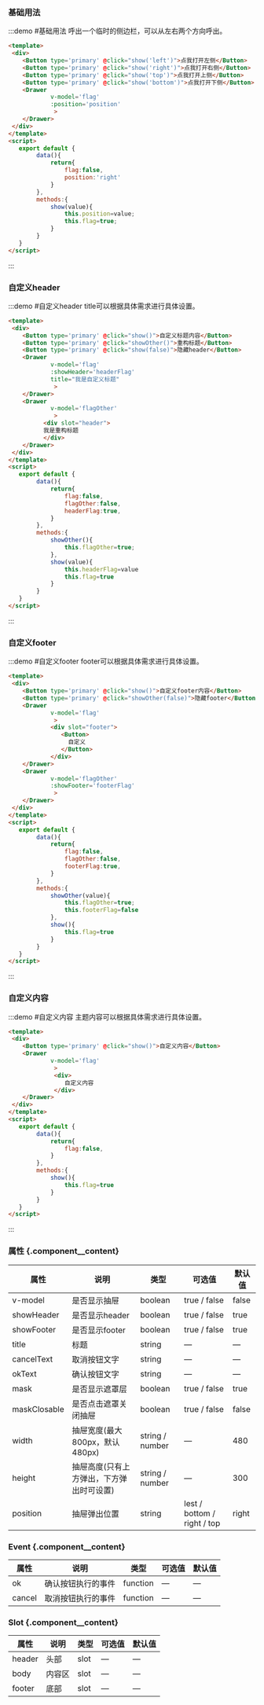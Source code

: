 ### 基础用法
:::demo #基础用法 呼出一个临时的侧边栏，可以从左右两个方向呼出。

```html
<template>
 <div>
    <Button type='primary' @click="show('left')">点我打开左侧</Button>
    <Button type='primary' @click="show('right')">点我打开右侧</Button>
    <Button type='primary' @click="show('top')">点我打开上侧</Button>
    <Button type='primary' @click="show('bottom')">点我打开下侧</Button>
    <Drawer 
            v-model='flag' 
            :position='position'
             >
    </Drawer>
 </div>   
</template>   
<script>
   export default {
        data(){
            return{
                flag:false,
                position:'right'
            }
        },
        methods:{
            show(value){
                this.position=value;
                this.flag=true;
            }
        }
   }
</script>
```
:::

### 自定义header
:::demo #自定义header title可以根据具体需求进行具体设置。

```html
<template>
 <div>
    <Button type='primary' @click="show()">自定义标题内容</Button>
    <Button type='primary' @click="showOther()">重构标题</Button>
    <Button type='primary' @click="show(false)">隐藏header</Button>
    <Drawer 
            v-model='flag' 
            :showHeader='headerFlag'
            title="我是自定义标题"
             >
    </Drawer>
    <Drawer 
            v-model='flagOther' 
             >
          <div slot="header">
          我是重构标题
          </div>
    </Drawer>
 </div>   
</template>   
<script>
   export default {
        data(){
            return{
                flag:false,
                flagOther:false,
                headerFlag:true,
            }
        },
        methods:{
            showOther(){
                this.flagOther=true;
            },
            show(value){
                this.headerFlag=value
                this.flag=true
            }
        }
   }
</script>
```
:::
### 自定义footer
:::demo #自定义footer footer可以根据具体需求进行具体设置。

```html
<template>
 <div>
    <Button type='primary' @click="show()">自定义footer内容</Button>
    <Button type='primary' @click="showOther(false)">隐藏footer</Button>
    <Drawer 
            v-model='flag' 
             >
            <div slot="footer">
               <Button>
                 自定义
               </Button>
            </div>
    </Drawer>
    <Drawer 
            v-model='flagOther' 
            :showFooter='footerFlag'
             >
    </Drawer>
 </div>   
</template>   
<script>
   export default {
        data(){
            return{
                flag:false,
                flagOther:false,
                footerFlag:true,
            }
        },
        methods:{
            showOther(value){
                this.flagOther=true;
                this.footerFlag=false
            },
            show(){
                this.flag=true
            }
        }
   }
</script>
```
:::
### 自定义内容
:::demo #自定义内容 主题内容可以根据具体需求进行具体设置。

```html
<template>
 <div>
    <Button type='primary' @click="show()">自定义内容</Button>
    <Drawer 
            v-model='flag' 
             >
             <div>
                自定义内容
             </div>
    </Drawer>
 </div>   
</template>   
<script>
   export default {
        data(){
            return{
                flag:false,
            }
        },
        methods:{
            show(){
                this.flag=true
            }
        }
   }
</script>
```
:::

### 属性 {.component__content}
| 属性      | 说明    | 类型      | 可选值       | 默认值   |
|---------- |-------- |---------- |-------------  |-------- |
| v-model     | 是否显示抽屉   | boolean    | true / false | false
| showHeader     | 是否显示header   | boolean    | true / false |    true   |
| showFooter  | 是否显示footer   | boolean  |     true / false     |    true   |
| title  | 标题   | string  |     —     |    —   |
| cancelText  | 取消按钮文字   | string  |     —     |    —   |
| okText  | 确认按钮文字   | string  |     —    |    —   |
| mask  | 是否显示遮罩层   | boolean  |    true / false     |   true   |
| maskClosable  | 是否点击遮罩关闭抽屉   | boolean  |     true / false     |    false   |
| width  | 抽屉宽度(最大800px，默认480px)   | string / number  |   —   |   480  |
| height  | 抽屉高度(只有上方弹出，下方弹出时可设置)   | string / number  |   —   |   300  |
| position  | 抽屉弹出位置 | string |  lest / bottom / right / top  |  right |


### Event {.component__content}
| 属性      | 说明    | 类型      | 可选值       | 默认值   |
|---------- |-------- |---------- |-------------  |-------- |
| ok  | 确认按钮执行的事件 | function |  —  |  — |
| cancel  | 取消按钮执行的事件 | function |  —  |  — |
### Slot {.component__content}
| 属性      | 说明    | 类型      | 可选值       | 默认值   |
|---------- |-------- |---------- |-------------  |-------- |
| header  | 头部 | slot |  —  |  — |
|  body | 内容区 | slot |  —  |  — |
|  footer | 底部 | slot |  —  |  — |